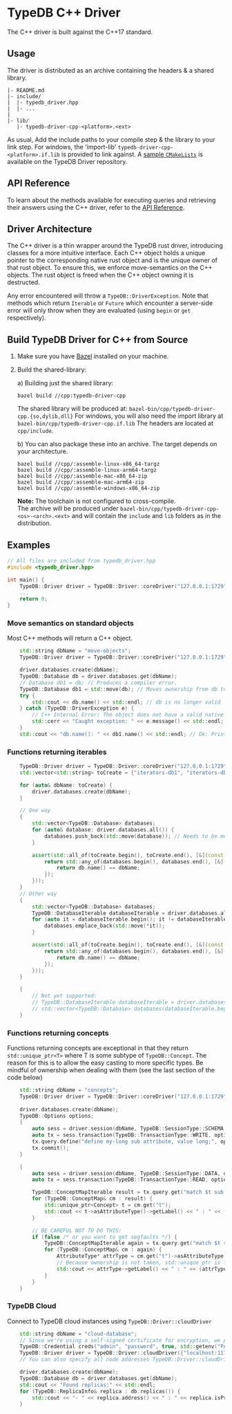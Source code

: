 # TypeDB C++ Driver
The C++ driver is built against the C++17 standard.

## Usage
The driver is distributed as an archive containing the headers & a shared library.
```
|- README.md
|- include/
|  |- typedb_driver.hpp
|  |- ...
|
|- lib/
   |- typedb-driver-cpp-<platform>.<ext>
```

As usual, Add the include paths to your compile step & the library to your link step. For windows, the 'import-lib' `typedb-driver-cpp-<platform>.if.lib` is provided to link against.
A [sample `CMakeLists`](https://github.com/vaticle/typedb-driver/blob/master/cpp/test/assembly/CMakeLists.txt) is available on the TypeDB Driver repository.

## API Reference
To learn about the methods available for executing queries and retrieving their answers using the C++ driver, refer to the [API Reference](https://typedb.com/docs/drivers/cpp/api-reference).

## Driver Architecture
The C++ driver is a thin wrapper around the TypeDB rust driver, introducing classes for a more intuitive interface. Each C++ object holds a unique pointer to the corresponding native rust object and is the unique owner of that rust object. To ensure this, we enforce move-semantics on the C++ objects. The rust object is freed when the C++ object owning it is destructed.

Any error encountered will throw a `TypeDB::DriverException`. Note that methods which return `Iterable` or `Future` which encounter a server-side error will only throw when they are evaluated (using `begin` or `get` respectively).


## Build TypeDB Driver for C++ from Source

1. Make sure you have [Bazel](https://docs.bazel.build/versions/master/install.html) installed on your machine.
2. Build the shared-library:

   a) Building just the shared library:
   ```
   bazel build //cpp:typedb-driver-cpp
   ```
   The shared library will be produced at: `bazel-bin/cpp/typedb-driver-cpp.{so,dylib,dll}`
   For windows, you will also need the import library at `bazel-bin/cpp/typedb-driver-cpp.if.lib`
   The headers are located at `cpp/include`.

   b) You can also package these into an archive. The target depends on your architecture.
   ```
   bazel build //cpp/:assemble-linux-x86_64-targz
   bazel build //cpp/:assemble-linux-arm64-targz
   bazel build //cpp/:assemble-mac-x86_64-zip
   bazel build //cpp/:assemble-mac-arm64-zip
   bazel build //cpp/:assemble-windows-x86_64-zip
   ```
   **Note:** The toolchain is not configured to cross-compile.   
   The archive will be produced under `bazel-bin/cpp/typedb-driver-cpp-<os>-<arch>.<ext>` and will contain the `include` and `lib` folders as in the distribution.


## Examples
```cpp
// All files are included from typedb_driver.hpp
#include <typedb_driver.hpp>

int main() {
    TypeDB::Driver driver = TypeDB::Driver::coreDriver("127.0.0.1:1729");
    ...
    return 0;
}
```


### Move semantics on standard objects
Most C++ methods will return a C++ object.
```cpp
    std::string dbName = "move-objects";
    TypeDB::Driver driver = TypeDB::Driver::coreDriver("127.0.0.1:1729");

    driver.databases.create(dbName); 
    TypeDB::Database db = driver.databases.get(dbName);
    // Database db1 = db; // Produces a compiler error.
    TypeDB::Database db1 = std::move(db); // Moves ownership from db to db1.
    try {
        std::cout << db.name() << std::endl; // db is no longer valid
    } catch (TypeDB::DriverException e) {
        // C++ Internal Error: The object does not have a valid native handle. It may have been:  uninitialised, moved or disposed
        std::cerr << "Caught exception: " << e.message() << std::endl;
    }
    std::cout << "db.name(): " << db1.name() << std::endl; // Ok: Prints 'move-objects'


```

### Functions returning iterables
```cpp
    TypeDB::Driver driver = TypeDB::Driver::coreDriver("127.0.0.1:1729");
    std::vector<std::string> toCreate = {"iterators-db1", "iterators-db2" };

    for (auto& dbName: toCreate) {
        driver.databases.create(dbName); 
    }

    // One way
    {
        std::vector<TypeDB::Database> databases;
        for (auto& database: driver.databases.all()) {
            databases.push_back(std::move(database)); // Needs to be moved
        }

        assert(std::all_of(toCreate.begin(), toCreate.end(), [&](const std::string& dbName) {
            return std::any_of(databases.begin(), databases.end(), [&](const TypeDB::Database& db){
                return db.name() == dbName;
            });
        }));
    }
    // Other way
    {
        std::vector<TypeDB::Database> databases;
        TypeDB::DatabaseIterable databaseIterable = driver.databases.all();
        for (auto it = databaseIterable.begin(); it != databaseIterable.end(); ++it) { // it++ is deleted. Use ++it
            databases.emplace_back(std::move(*it)); 
        }

        assert(std::all_of(toCreate.begin(), toCreate.end(), [&](const std::string& dbName) {
            return std::any_of(databases.begin(), databases.end(), [&](const TypeDB::Database& db){
                return db.name() == dbName;
            });
        }));
    }

    {
        // Not yet supported:
        // TypeDB::DatabaseIterable databaseIterable = driver.databases.all();
        // std::vector<TypeDB::Database> databases(databaseIterable.begin(), databaseIterable.end());
    }
```

### Functions returning concepts
Functions returning concepts are exceptional in that they return `std::unique_ptr<T>` where T is some subtype of `TypeDB::Concept`. The reason for this is to allow the easy casting to more specific types. Be mindful of ownership when dealing with them (see the last section of the code below)
```cpp
    std::string dbName = "concepts";
    TypeDB::Driver driver = TypeDB::Driver::coreDriver("127.0.0.1:1729");
    
    driver.databases.create(dbName);
    TypeDB::Options options;
    {
        auto sess = driver.session(dbName, TypeDB::SessionType::SCHEMA, options);
        auto tx = sess.transaction(TypeDB::TransactionType::WRITE, options);
        tx.query.define("define my-long sub attribute, value long;", options).get();  // Wait evaluates the future
        tx.commit();
    }

    {
        auto sess = driver.session(dbName, TypeDB::SessionType::DATA, options);
        auto tx = sess.transaction(TypeDB::TransactionType::READ, options);

        TypeDB::ConceptMapIterable result = tx.query.get("match $t sub! attribute; get;", options);
        for (TypeDB::ConceptMap& cm : result) {
            std::unique_ptr<Concept> t = cm.get("t");
            std::cout << t->asAttributeType()->getLabel() << " : " << (t->asAttributeType()->getValueType() == TypeDB::ValueType::LONG) << std::endl;
        }

        // BE CAREFUL NOT TO DO THIS:
        if (false /* or you want to get segfaults */) {
            TypeDB::ConceptMapIterable again = tx.query.get("match $t sub! attribute; get;", options);
            for (TypeDB::ConceptMap& cm : again) {
                AttributeType* attrType = cm.get("t")->asAttributeType(); 
                // Because ownership is not taken, std::unique_ptr is freed immediately, leaving attrType dangling.
                std::cout << attrType->getLabel() << " : " << (attrType->getValueType() == TypeDB::ValueType::LONG) << std::endl;
            }
        }
    }
```

### TypeDB Cloud 
Connect to TypeDB cloud instances using `TypeDB::Driver::cloudDriver`
```cpp
    std::string dbName = "cloud-database";
    // Since we're using a self-signed certificate for encryption, we pass the path to the root-ca through an environment variable
    TypeDB::Credential creds("admin", "password", true, std::getenv("PATH_TO_ROOT_CA"));
    TypeDB::Driver driver = TypeDB::Driver::cloudDriver({"localhost:11729"}, creds);
    // You can also specify all node addresses TypeDB::Driver::cloudDriver({"localhost:11729, localhost:21729, localhost:31729"}, creds);

    driver.databases.create(dbName);
    TypeDB::Database db = driver.databases.get(dbName);
    std::cout << "Found replicas:" << std::endl;
    for (TypeDB::ReplicaInfo& replica : db.replicas()) {
        std::cout << "- " << replica.address() << " : " << replica.isPrimary() << std::endl;
    }
```
